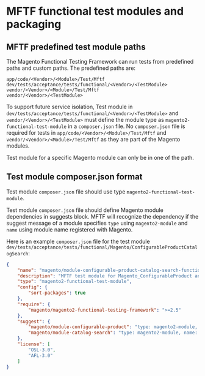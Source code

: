 <style>
.mftf-dl {
  margin-bottom: 2.5em;
}
dl dt{
  font-weight:400;
}
</style>

# MFTF functional test modules and packaging

## MFTF predefined test module paths
The Magento Functional Testing Framework can run tests from predefined paths and custom paths. The predefined paths are:
```
app/code/<Vendor>/<Module>/Test/Mftf
dev/tests/acceptance/tests/functional/<Vendor>/<TestModule>
vendor/<Vendor>/<Module>/Test/Mftf
vendor/<Vendor>/<TestModule>
```

To support future service isolation, Test module in `dev/tests/acceptance/tests/functional/<Vendor>/<TestModule>` and 
`vendor/<Vendor>/<TestModule>` must define the module type as `magento2-functional-test-module` in a `composer.json` file. 
No `composer.json` file is required for tests in `app/code/<Vendor>/<Module>/Test/Mftf` and `vendor/<Vendor>/<Module>/Test/Mftf` 
as they are part of the Magento modules.

Test module for a specific Magento module can only be in one of the path.

## Test module composer.json format

Test module `composer.json` file should use type `magento2-functional-test-module`.

Test module `composer.json` file should define Magento module dependencies in suggests block. 
MFTF will recognize the dependency if the suggest message of a module specifies `type` using `magento2-module` and `name` 
using module name registered with Magento.

Here is an example `composer.json` file for the test module `dev/tests/acceptance/tests/functional/Magento/ConfigurableProductCatalogSearch`:

```json
{
    "name": "magento/module-configurable-product-catalog-search-functional-test",
    "description": "MFTF test module for Magento_ConfigurableProduct and Magento_CatalogSearch",
    "type": "magento2-functional-test-module",
    "config": {
        "sort-packages": true
    },
    "require": {
        "magento/magento2-functional-testing-framework": ">=2.5"
    },
    "suggest": {
        "magento/module-configurable-product": "type: magento2-module, name: Magento_ConfigurableProduct, version: *",
        "magento/module-catalog-search": "type: magento2-module, name: Magento_CatalogSearch, version: *"
    },
    "license": [
        "OSL-3.0",
        "AFL-3.0"
    ]
}
```